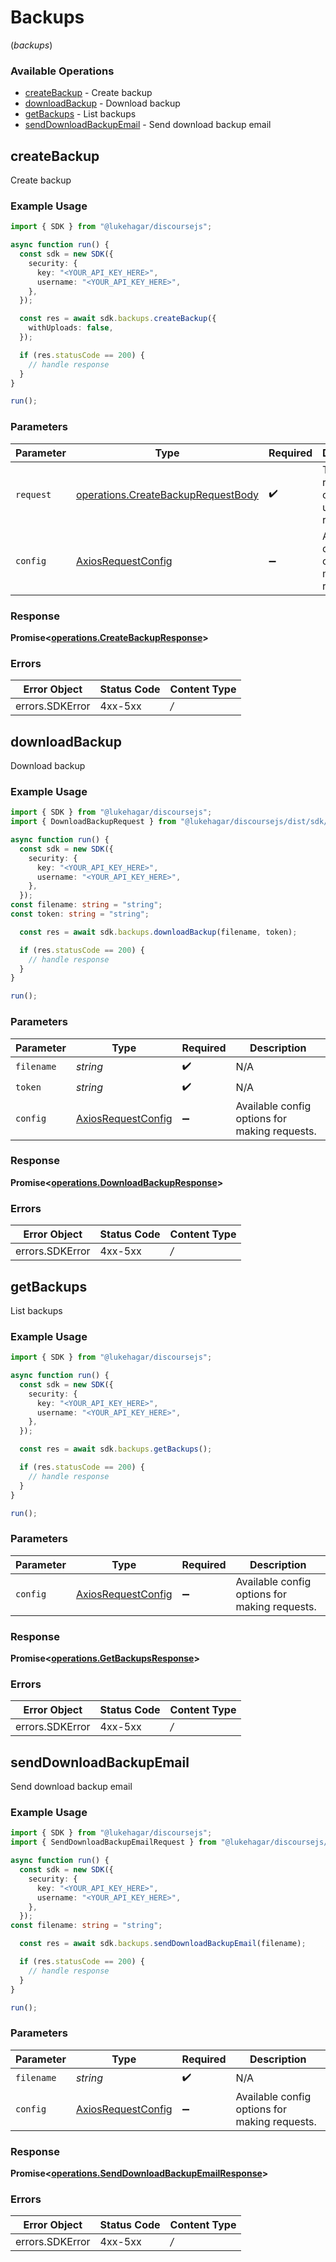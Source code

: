 # Backups
(*backups*)

### Available Operations

* [createBackup](#createbackup) - Create backup
* [downloadBackup](#downloadbackup) - Download backup
* [getBackups](#getbackups) - List backups
* [sendDownloadBackupEmail](#senddownloadbackupemail) - Send download backup email

## createBackup

Create backup

### Example Usage

```typescript
import { SDK } from "@lukehagar/discoursejs";

async function run() {
  const sdk = new SDK({
    security: {
      key: "<YOUR_API_KEY_HERE>",
      username: "<YOUR_API_KEY_HERE>",
    },
  });

  const res = await sdk.backups.createBackup({
    withUploads: false,
  });

  if (res.statusCode == 200) {
    // handle response
  }
}

run();
```

### Parameters

| Parameter                                                                                    | Type                                                                                         | Required                                                                                     | Description                                                                                  |
| -------------------------------------------------------------------------------------------- | -------------------------------------------------------------------------------------------- | -------------------------------------------------------------------------------------------- | -------------------------------------------------------------------------------------------- |
| `request`                                                                                    | [operations.CreateBackupRequestBody](../../sdk/models/operations/createbackuprequestbody.md) | :heavy_check_mark:                                                                           | The request object to use for the request.                                                   |
| `config`                                                                                     | [AxiosRequestConfig](https://axios-http.com/docs/req_config)                                 | :heavy_minus_sign:                                                                           | Available config options for making requests.                                                |


### Response

**Promise<[operations.CreateBackupResponse](../../sdk/models/operations/createbackupresponse.md)>**
### Errors

| Error Object    | Status Code     | Content Type    |
| --------------- | --------------- | --------------- |
| errors.SDKError | 4xx-5xx         | */*             |

## downloadBackup

Download backup

### Example Usage

```typescript
import { SDK } from "@lukehagar/discoursejs";
import { DownloadBackupRequest } from "@lukehagar/discoursejs/dist/sdk/models/operations";

async function run() {
  const sdk = new SDK({
    security: {
      key: "<YOUR_API_KEY_HERE>",
      username: "<YOUR_API_KEY_HERE>",
    },
  });
const filename: string = "string";
const token: string = "string";

  const res = await sdk.backups.downloadBackup(filename, token);

  if (res.statusCode == 200) {
    // handle response
  }
}

run();
```

### Parameters

| Parameter                                                    | Type                                                         | Required                                                     | Description                                                  |
| ------------------------------------------------------------ | ------------------------------------------------------------ | ------------------------------------------------------------ | ------------------------------------------------------------ |
| `filename`                                                   | *string*                                                     | :heavy_check_mark:                                           | N/A                                                          |
| `token`                                                      | *string*                                                     | :heavy_check_mark:                                           | N/A                                                          |
| `config`                                                     | [AxiosRequestConfig](https://axios-http.com/docs/req_config) | :heavy_minus_sign:                                           | Available config options for making requests.                |


### Response

**Promise<[operations.DownloadBackupResponse](../../sdk/models/operations/downloadbackupresponse.md)>**
### Errors

| Error Object    | Status Code     | Content Type    |
| --------------- | --------------- | --------------- |
| errors.SDKError | 4xx-5xx         | */*             |

## getBackups

List backups

### Example Usage

```typescript
import { SDK } from "@lukehagar/discoursejs";

async function run() {
  const sdk = new SDK({
    security: {
      key: "<YOUR_API_KEY_HERE>",
      username: "<YOUR_API_KEY_HERE>",
    },
  });

  const res = await sdk.backups.getBackups();

  if (res.statusCode == 200) {
    // handle response
  }
}

run();
```

### Parameters

| Parameter                                                    | Type                                                         | Required                                                     | Description                                                  |
| ------------------------------------------------------------ | ------------------------------------------------------------ | ------------------------------------------------------------ | ------------------------------------------------------------ |
| `config`                                                     | [AxiosRequestConfig](https://axios-http.com/docs/req_config) | :heavy_minus_sign:                                           | Available config options for making requests.                |


### Response

**Promise<[operations.GetBackupsResponse](../../sdk/models/operations/getbackupsresponse.md)>**
### Errors

| Error Object    | Status Code     | Content Type    |
| --------------- | --------------- | --------------- |
| errors.SDKError | 4xx-5xx         | */*             |

## sendDownloadBackupEmail

Send download backup email

### Example Usage

```typescript
import { SDK } from "@lukehagar/discoursejs";
import { SendDownloadBackupEmailRequest } from "@lukehagar/discoursejs/dist/sdk/models/operations";

async function run() {
  const sdk = new SDK({
    security: {
      key: "<YOUR_API_KEY_HERE>",
      username: "<YOUR_API_KEY_HERE>",
    },
  });
const filename: string = "string";

  const res = await sdk.backups.sendDownloadBackupEmail(filename);

  if (res.statusCode == 200) {
    // handle response
  }
}

run();
```

### Parameters

| Parameter                                                    | Type                                                         | Required                                                     | Description                                                  |
| ------------------------------------------------------------ | ------------------------------------------------------------ | ------------------------------------------------------------ | ------------------------------------------------------------ |
| `filename`                                                   | *string*                                                     | :heavy_check_mark:                                           | N/A                                                          |
| `config`                                                     | [AxiosRequestConfig](https://axios-http.com/docs/req_config) | :heavy_minus_sign:                                           | Available config options for making requests.                |


### Response

**Promise<[operations.SendDownloadBackupEmailResponse](../../sdk/models/operations/senddownloadbackupemailresponse.md)>**
### Errors

| Error Object    | Status Code     | Content Type    |
| --------------- | --------------- | --------------- |
| errors.SDKError | 4xx-5xx         | */*             |
